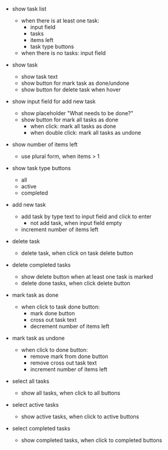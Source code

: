 - show task list
    - when there is at least one task:
        - input field
        - tasks
        - items left
        - task type buttons
    - when there is no tasks:
        input field

- show task
    - show task text
    - show button for mark task as done/undone
    - show button for delete task when hover

- show input field for add new task
    - show placeholder "What needs to be done?"
    - show button for mark all tasks as done
        - when click: mark all tasks as done
        - when double click: mark all tasks as undone

- show number of items left
    - use plural form, when items > 1

- show task type buttons
    - all
    - active
    - completed

- add new task
    - add task by type text to input field and click to enter
        - not add task, when input field empty
    - increment number of items left

- delete task
    - delete task, when click on task delete button

- delete completed tasks
    - show delete button when at least one task is marked
    - delete done tasks, when click delete button

- mark task as done
    - when click to task done button:
        - mark done button
        - cross out task text
        - decrement number of items left

- mark task as undone
    - when click to done button:
        - remove mark from done button
        - remove cross out task text
        - increment number of items left

- select all tasks
    - show all tasks, when click to all buttons

- select active tasks
    - show active tasks, when click to active buttons

- select completed tasks
    - show completed tasks, when click to completed buttons